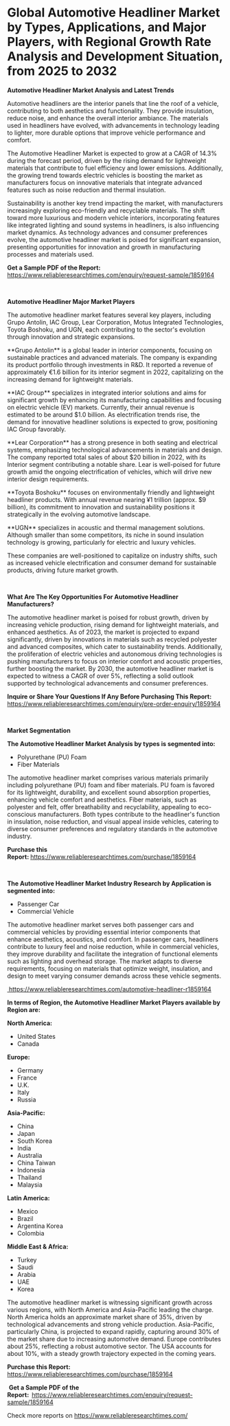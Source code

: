 <p><h1>Global Automotive Headliner Market by Types, Applications, and Major Players, with Regional Growth Rate Analysis and Development Situation, from 2025 to 2032</h1></p><p><strong>Automotive Headliner Market Analysis and Latest Trends</strong></p>
<p><p>Automotive headliners are the interior panels that line the roof of a vehicle, contributing to both aesthetics and functionality. They provide insulation, reduce noise, and enhance the overall interior ambiance. The materials used in headliners have evolved, with advancements in technology leading to lighter, more durable options that improve vehicle performance and comfort.</p><p>The Automotive Headliner Market is expected to grow at a CAGR of 14.3% during the forecast period, driven by the rising demand for lightweight materials that contribute to fuel efficiency and lower emissions. Additionally, the growing trend towards electric vehicles is boosting the market as manufacturers focus on innovative materials that integrate advanced features such as noise reduction and thermal insulation.</p><p>Sustainability is another key trend impacting the market, with manufacturers increasingly exploring eco-friendly and recyclable materials. The shift toward more luxurious and modern vehicle interiors, incorporating features like integrated lighting and sound systems in headliners, is also influencing market dynamics. As technology advances and consumer preferences evolve, the automotive headliner market is poised for significant expansion, presenting opportunities for innovation and growth in manufacturing processes and materials used.</p></p>
<p><strong>Get a Sample PDF of the Report:&nbsp;</strong> <a href="https://www.reliableresearchtimes.com/enquiry/request-sample/1859164?utm_campaign=3207&utm_medium=2&utm_source=Github&utm_content=ia&utm_term=30032025&utm_id=automotive-headliner">https://www.reliableresearchtimes.com/enquiry/request-sample/1859164</a></p>
<p>&nbsp;</p>
<p><strong>Automotive Headliner Major Market Players</strong></p>
<p><p>The automotive headliner market features several key players, including Grupo Antolin, IAC Group, Lear Corporation, Motus Integrated Technologies, Toyota Boshoku, and UGN, each contributing to the sector's evolution through innovation and strategic expansions.</p><p>**Grupo Antolin** is a global leader in interior components, focusing on sustainable practices and advanced materials. The company is expanding its product portfolio through investments in R&D. It reported a revenue of approximately €1.6 billion for its interior segment in 2022, capitalizing on the increasing demand for lightweight materials.</p><p>**IAC Group** specializes in integrated interior solutions and aims for significant growth by enhancing its manufacturing capabilities and focusing on electric vehicle (EV) markets. Currently, their annual revenue is estimated to be around $1.0 billion. As electrification trends rise, the demand for innovative headliner solutions is expected to grow, positioning IAC Group favorably.</p><p>**Lear Corporation** has a strong presence in both seating and electrical systems, emphasizing technological advancements in materials and design. The company reported total sales of about $20 billion in 2022, with its Interior segment contributing a notable share. Lear is well-poised for future growth amid the ongoing electrification of vehicles, which will drive new interior design requirements.</p><p>**Toyota Boshoku** focuses on environmentally friendly and lightweight headliner products. With annual revenue nearing ¥1 trillion (approx. $9 billion), its commitment to innovation and sustainability positions it strategically in the evolving automotive landscape.</p><p>**UGN** specializes in acoustic and thermal management solutions. Although smaller than some competitors, its niche in sound insulation technology is growing, particularly for electric and luxury vehicles.</p><p>These companies are well-positioned to capitalize on industry shifts, such as increased vehicle electrification and consumer demand for sustainable products, driving future market growth.</p></p>
<p>&nbsp;</p>
<p><strong>What Are The Key Opportunities For Automotive Headliner Manufacturers?</strong></p>
<p><p>The automotive headliner market is poised for robust growth, driven by increasing vehicle production, rising demand for lightweight materials, and enhanced aesthetics. As of 2023, the market is projected to expand significantly, driven by innovations in materials such as recycled polyester and advanced composites, which cater to sustainability trends. Additionally, the proliferation of electric vehicles and autonomous driving technologies is pushing manufacturers to focus on interior comfort and acoustic properties, further boosting the market. By 2030, the automotive headliner market is expected to witness a CAGR of over 5%, reflecting a solid outlook supported by technological advancements and consumer preferences.</p></p>
<p><strong>Inquire or Share Your Questions If Any Before Purchasing This Report:</strong> <a href="https://www.reliableresearchtimes.com/enquiry/pre-order-enquiry/1859164?utm_campaign=3207&utm_medium=2&utm_source=Github&utm_content=ia&utm_term=30032025&utm_id=automotive-headliner">https://www.reliableresearchtimes.com/enquiry/pre-order-enquiry/1859164</a></p>
<p>&nbsp;</p>
<p><strong>Market Segmentation</strong></p>
<p><strong>The Automotive Headliner Market Analysis by types is segmented into:</strong></p>
<p><ul><li>Polyurethane (PU) Foam</li><li>Fiber Materials</li></ul></p>
<p><p>The automotive headliner market comprises various materials primarily including polyurethane (PU) foam and fiber materials. PU foam is favored for its lightweight, durability, and excellent sound absorption properties, enhancing vehicle comfort and aesthetics. Fiber materials, such as polyester and felt, offer breathability and recyclability, appealing to eco-conscious manufacturers. Both types contribute to the headliner's function in insulation, noise reduction, and visual appeal inside vehicles, catering to diverse consumer preferences and regulatory standards in the automotive industry.</p></p>
<p><strong>Purchase this Report:&nbsp;</strong><a href="https://www.reliableresearchtimes.com/purchase/1859164?utm_campaign=3207&utm_medium=2&utm_source=Github&utm_content=ia&utm_term=30032025&utm_id=automotive-headliner">https://www.reliableresearchtimes.com/purchase/1859164</a></p>
<p>&nbsp;</p>
<p><strong>The Automotive Headliner Market Industry Research by Application is segmented into:</strong></p>
<p><ul><li>Passenger Car</li><li>Commercial Vehicle</li></ul></p>
<p><p>The automotive headliner market serves both passenger cars and commercial vehicles by providing essential interior components that enhance aesthetics, acoustics, and comfort. In passenger cars, headliners contribute to luxury feel and noise reduction, while in commercial vehicles, they improve durability and facilitate the integration of functional elements such as lighting and overhead storage. The market adapts to diverse requirements, focusing on materials that optimize weight, insulation, and design to meet varying consumer demands across these vehicle segments.</p></p>
<p><a href="https://www.reliableresearchtimes.com/automotive-headliner-r1859164?utm_campaign=3207&utm_medium=2&utm_source=Github&utm_content=ia&utm_term=30032025&utm_id=automotive-headliner">&nbsp;https://www.reliableresearchtimes.com/automotive-headliner-r1859164</a></p>
<p><strong>In terms of Region, the Automotive Headliner Market Players available by Region are:</strong></p>
<p>
    <p> <strong> North America: </strong>
        <ul>
            <li>United States</li>
            <li>Canada</li>
        </ul>
        </p> 
    <p> <strong> Europe: </strong>
        <ul>
            <li>Germany</li>
            <li>France</li>
            <li>U.K.</li>
            <li>Italy</li>
            <li>Russia</li>
        </ul>
        </p> 
    <p> <strong> Asia-Pacific: </strong>
        <ul>
            <li>China</li>
            <li>Japan</li>
            <li>South Korea</li>
            <li>India</li>
            <li>Australia</li>
            <li>China Taiwan</li>
            <li>Indonesia</li>
            <li>Thailand</li>
            <li>Malaysia</li>
        </ul>
        </p> 
    <p> <strong> Latin America: </strong>
        <ul>
            <li>Mexico</li>
            <li>Brazil</li>
            <li>Argentina Korea</li>
            <li>Colombia</li>
        </ul>
        </p> 
    <p> <strong> Middle East & Africa: </strong>
        <ul>
            <li>Turkey</li>
            <li>Saudi</li>
            <li>Arabia</li>
            <li>UAE</li>
            <li>Korea</li>
        </ul>
    </p>
    </p>
<p><p>The automotive headliner market is witnessing significant growth across various regions, with North America and Asia-Pacific leading the charge. North America holds an approximate market share of 35%, driven by technological advancements and strong vehicle production. Asia-Pacific, particularly China, is projected to expand rapidly, capturing around 30% of the market share due to increasing automotive demand. Europe contributes about 25%, reflecting a robust automotive sector. The USA accounts for about 10%, with a steady growth trajectory expected in the coming years.</p></p>
<p><strong>Purchase this Report: </strong><a href="https://www.reliableresearchtimes.com/purchase/1859164?utm_campaign=3207&utm_medium=2&utm_source=Github&utm_content=ia&utm_term=30032025&utm_id=automotive-headliner">https://www.reliableresearchtimes.com/purchase/1859164</a></p>
<p>&nbsp;<strong>Get a Sample PDF of the Report:&nbsp;&nbsp;</strong><a href="https://www.reliableresearchtimes.com/enquiry/request-sample/1859164?utm_campaign=3207&utm_medium=2&utm_source=Github&utm_content=ia&utm_term=30032025&utm_id=automotive-headliner">https://www.reliableresearchtimes.com/enquiry/request-sample/1859164</a></p>
<p><strong></strong></p>
<p>Check more reports on <a href="https://www.reliableresearchtimes.com/?utm_campaign=3207&utm_medium=2&utm_source=Github&utm_content=ia&utm_term=30032025&utm_id=automotive-headliner">https://www.reliableresearchtimes.com/</a></p>